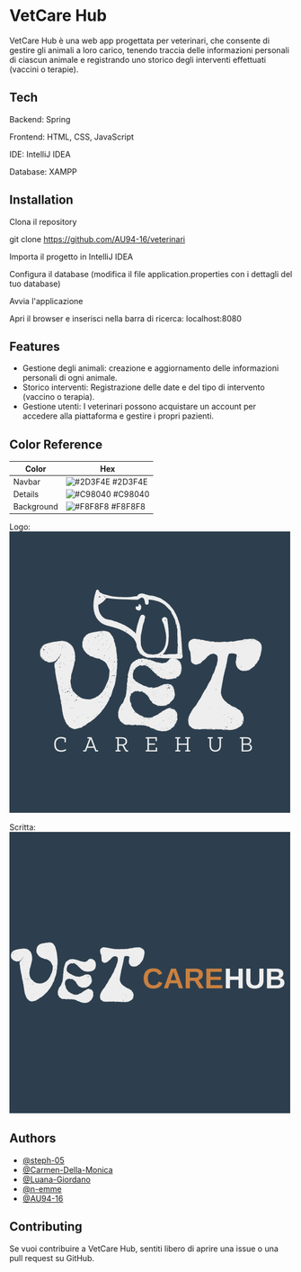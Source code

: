 
# VetCare Hub

VetCare Hub è una web app progettata per veterinari, che consente di gestire gli animali a loro carico, tenendo traccia delle informazioni personali di ciascun animale e registrando uno storico degli interventi effettuati (vaccini o terapie).

## Tech

Backend: Spring

Frontend: HTML, CSS, JavaScript

IDE: IntelliJ IDEA

Database: XAMPP

## Installation

Clona il repository

git clone https://github.com/AU94-16/veterinari

Importa il progetto in IntelliJ IDEA

Configura il database (modifica il file application.properties con i dettagli del tuo database)

Avvia l'applicazione

Apri il browser e inserisci nella barra di ricerca: localhost:8080

## Features

- Gestione degli animali: creazione e aggiornamento delle informazioni personali di ogni animale.
- Storico interventi: Registrazione delle date e del tipo di intervento (vaccino o terapia).
- Gestione utenti: I veterinari possono acquistare un account per accedere alla piattaforma e gestire i propri pazienti.

## Color Reference

| Color      | Hex                                                                |
|------------| ------------------------------------------------------------------ |
| Navbar     | ![#2D3F4E](https://placehold.co/15x15/2D3F4E/2D3F4E.png) #2D3F4E |
| Details    | ![#C98040](https://placehold.co/15x15/C98040/C98040.png) #C98040 |
| Background | ![#F8F8F8](https://placehold.co/15x15/F8F8F8/F8F8F8.png) #F8F8F8 |

Logo:
![logo_vet.png](src/main/resources/static/immagini/logo_vet.png)

Scritta:
![scritta_logo_sfondo.png](src/main/resources/static/immagini/scritta_logo_sfondo.png)

## Authors

- [@steph-05](https://github.com/steph-05)
- [@Carmen-Della-Monica](https://github.com/Carmen-Della-Monica)
- [@Luana-Giordano](https://github.com/Luana-Giordano)
- [@n-emme](https://github.com/n-emme)
- [@AU94-16](https://github.com/AU94-16)

## Contributing

Se vuoi contribuire a VetCare Hub, sentiti libero di aprire una issue o una pull request su GitHub.

